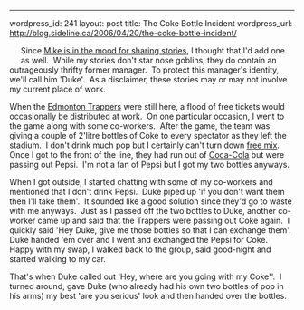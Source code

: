 --- 
wordpress_id: 241
layout: post
title: The Coke Bottle Incident
wordpress_url: http://blog.sideline.ca/2006/04/20/the-coke-bottle-incident/

<p><img alt="" hspace="10" src="https://id245.securedata.net/conveniencegrocery/Merchant2/graphics/00000001/00639cf.gif" align="left" vspace="10" border="0" />Since <a title="Mike should keep some parts of his life in the closet" href="http://www.prvsoftware.ca/cs/blogs/mikes_dump/archive/2006/04/16/335.aspx">Mike is in the mood for sharing stories</a>, I thought that I'd add one as well.  While my stories don't star nose goblins, they do contain an outrageously thrifty former manager.  To protect this manager's identity, we'll call him 'Duke'.  As a disclaimer, these stories may or may not involve my current place of work.</p>
<p>When the <a href="http://en.wikipedia.org/wiki/Edmonton_Trappers">Edmonton Trappers</a> were still here, a flood of free tickets would occasionally be distributed at work.  On one particular occasion, I went to the game along with some co-workers.  After the game, the team was giving a couple of 2'litre bottles of Coke to every spectator as they left the stadium.  I don't drink much pop but I certainly can't turn down <a title="Rye and Coke is good" href="http://en.wikipedia.org/wiki/Canadian_whisky">free mix</a>.  Once I got to the front of the line, they had run out of <a title="Urban legends about Coca Cola" href="http://www.snopes.com/cokelore/cokelore.asp">Coca-Cola</a> but were passing out Pepsi.  I'm not a fan of Pepsi but I got my two bottles anyways.</p>
<p>When I got outside, I started chatting with some of my co-workers and mentioned that I don't drink Pepsi.  Duke piped up 'if you don't want them then I'll take them'.  It sounded like a good solution since they'd go to waste with me anyways.  Just as I passed off the two bottles to Duke, another co-worker came up and said that the Trappers were passing out Coke again.  I quickly said 'Hey Duke, give me those bottles so that I can exchange them'.  Duke handed 'em over and I went and exchanged the Pepsi for Coke.  Happy with my swap, I walked back to the group, said good-night and started walking to my car.</p>
<p>That's when Duke called out 'Hey, where are you going with my Coke''.  I turned around, gave Duke (who already had his own two bottles of pop in his arms) my best 'are you serious' look and then handed over the bottles.</p>
